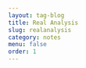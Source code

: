 ```yaml
---
layout: tag-blog
title: Real Analysis
slug: realanalysis
category: notes
menu: false
order: 1
---
```

